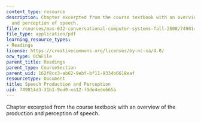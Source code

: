 ```yaml
---
content_type: resource
description: Chapter excerpted from the course textbook with an overview of the production
  and perception of speech.
file: /courses/mas-632-conversational-computer-systems-fall-2008/749014d331b19ed0ea12f9de4ede665a_schmandt_ch2.pdf
file_type: application/pdf
learning_resource_types:
- Readings
license: https://creativecommons.org/licenses/by-nc-sa/4.0/
ocw_type: OCWFile
parent_title: Readings
parent_type: CourseSection
parent_uid: 162f8cc3-ab62-9ebf-bf11-9334b6618eaf
resourcetype: Document
title: Speech Production and Perception
uid: 749014d3-31b1-9ed0-ea12-f9de4ede665a
---
```

Chapter excerpted from the course textbook with an overview of the production and perception of speech.